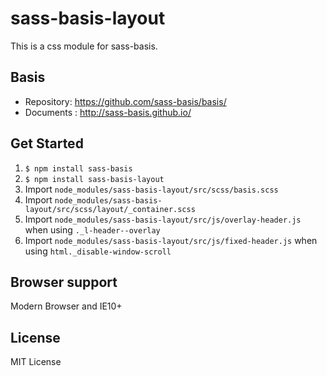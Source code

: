 # sass-basis-layout
This is a css module for sass-basis.

## Basis
* Repository: https://github.com/sass-basis/basis/
* Documents : http://sass-basis.github.io/

## Get Started
1. `$ npm install sass-basis`
1. `$ npm install sass-basis-layout`
1. Import `node_modules/sass-basis-layout/src/scss/basis.scss`
1. Import `node_modules/sass-basis-layout/src/scss/layout/_container.scss`
1. Import `node_modules/sass-basis-layout/src/js/overlay-header.js` when using `._l-header--overlay`
1. Import `node_modules/sass-basis-layout/src/js/fixed-header.js` when using `html._disable-window-scroll`

## Browser support
Modern Browser and IE10+

## License
MIT License

